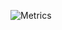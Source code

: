 ![Metrics](https://metrics.lecoq.io/MoBoustta?template=classic&languages=1&introduction=1&tweets=1&isocalendar=1&isocalendar.duration=half-year&languages.colors=github&languages.threshold=0%25&introduction.title=true&tweets.attachments=false&tweets.limit=2&tweets.user=.user.twitter&config.timezone=Africa%2FCasablanca)
